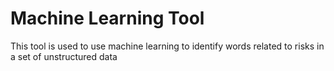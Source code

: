 # Machine Learning Tool

This tool is used to use machine learning to identify words related to risks in a set of unstructured data
